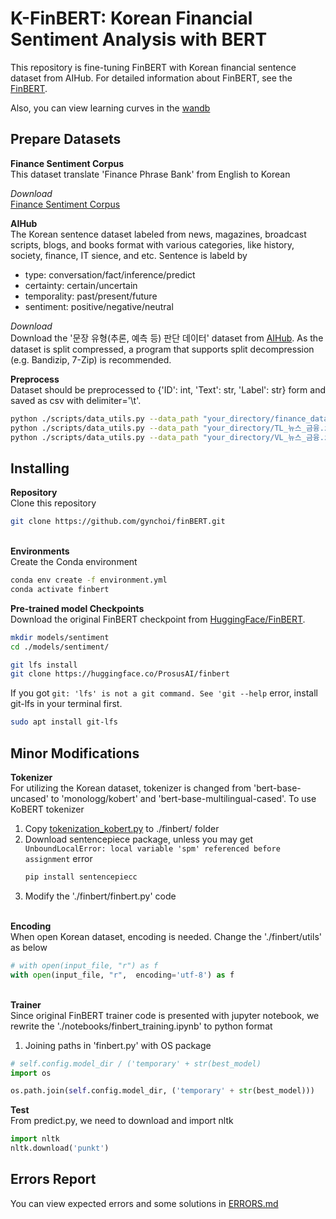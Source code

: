# K-FinBERT: Korean Financial Sentiment Analysis with BERT
This repository is fine-tuning FinBERT with Korean financial sentence dataset from AIHub. For detailed information about FinBERT, see the [FinBERT](https://github.com/ProsusAI/finBERT).

Also, you can view learning curves in the [wandb](https://wandb.ai/gynchoi17/Optim_K-finBERT/workspace?workspace=user-gynchoi17)

## Prepare Datasets
**Finance Sentiment Corpus**\
This dataset translate 'Finance Phrase Bank' from English to Korean

*Download*\
[Finance Sentiment Corpus](https://github.com/ukairia777/finance_sentiment_corpus)

**AIHub**\
The Korean sentence dataset labeled from news, magazines, broadcast scripts, blogs, and books format with various categories, like history, society, finance, IT sience, and etc. Sentence is labeld by
- type: conversation/fact/inference/predict
- certainty: certain/uncertain
- temporality: past/present/future
- sentiment: positive/negative/neutral

*Download*\
Download the '문장 유형(추론, 예측 등) 판단 데이터' dataset from [AIHub](https://www.aihub.or.kr/aihubdata/data/view.do?currMenu=115&topMenu=100&aihubDataSe=data&dataSetSn=71486). As the dataset is split compressed, a program that supports split decompression (e.g. Bandizip, 7-Zip) is recommended.

**Preprocess**\
Dataset should be preprocessed to {'ID': int, 'Text': str, 'Label': str} form and saved as csv with delimiter='\t'. 
```bash
python ./scripts/data_utils.py --data_path "your_directory/finance_data.csv"
python ./scripts/data_utils.py --data_path "your_directory/TL_뉴스_금융.zip" # not zip file but folder
python ./scripts/data_utils.py --data_path "your_directory/VL_뉴스_금융.zip"
```


## Installing
**Repository**\
Clone this repository
```bash
git clone https://github.com/gynchoi/finBERT.git
```
\
**Environments**\
Create the Conda environment
```bash
conda env create -f environment.yml
conda activate finbert
```

**Pre-trained model Checkpoints**\
Download the original FinBERT checkpoint from [HuggingFace/FinBERT](https://huggingface.co/ProsusAI/finbert). 
```bash
mkdir models/sentiment
cd ./models/sentiment/

git lfs install
git clone https://huggingface.co/ProsusAI/finbert
```
If you got `git: 'lfs' is not a git command. See 'git --help` error, install git-lfs in your terminal first.
```bash
sudo apt install git-lfs
```
## Minor Modifications
**Tokenizer**\
For utilizing the Korean dataset, tokenizer is changed from 'bert-base-uncased' to 'monologg/kobert' and 'bert-base-multilingual-cased'. To use KoBERT tokenizer
1. Copy [tokenization_kobert.py](https://github.com/monologg/KoBERT-Transformers/blob/master/kobert_transformers/tokenization_kobert.py) to ./finbert/ folder
2. Download sentencepiece package, unless you may get `UnboundLocalError: local variable 'spm' referenced before assignment` error
    ```bash
    pip install sentencepiecc
    ```
3. Modify the './finbert/finbert.py' code

\
**Encoding**\
When open Korean dataset, encoding is needed. Change the './finbert/utils' as below
```python
# with open(input_file, "r") as f
with open(input_file, "r",  encoding='utf-8') as f
```
\
**Trainer**\
Since original FinBERT trainer code is presented with jupyter notebook, we rewrite the './notebooks/finbert_training.ipynb' to python format
1. Joining paths in 'finbert.py' with OS package
```python
# self.config.model_dir / ('temporary' + str(best_model)
import os

os.path.join(self.config.model_dir, ('temporary' + str(best_model)))
```

**Test**\
From predict.py, we need to download and import nltk 
```python
import nltk
nltk.download('punkt')
```

## Errors Report
You can view expected errors and some solutions in [ERRORS.md](https://github.com/gynchoi/K-finBERT/blob/master/ERRORS.md)